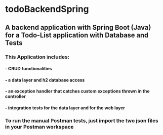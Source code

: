 # todoBackendSpring
## A backend application with Spring Boot (Java) for a Todo-List application with Database and Tests

### This Application includes:
#### - CRUD functionalities
#### - a data layer and h2 database access
#### - an exception handler that catches custom exceptions thrown in the controller
#### - integration tests for the data layer and for the web layer

### To run the manual Postman tests, just import the two json files in your Postman workspace